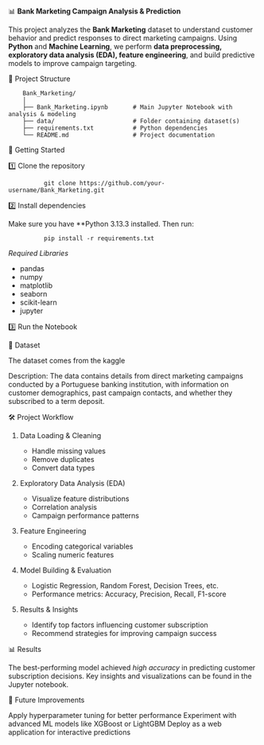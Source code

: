 📊 **Bank Marketing Campaign Analysis & Prediction**

This project analyzes the **Bank Marketing** dataset to understand customer behavior and predict responses to direct marketing campaigns. Using **Python** and **Machine Learning**, we perform **data preprocessing, exploratory data analysis (EDA), feature engineering**, and build predictive models to improve campaign targeting.


📂 Project Structure

        Bank_Marketing/
        │
        ├── Bank_Marketing.ipynb       # Main Jupyter Notebook with analysis & modeling
        ├── data/                      # Folder containing dataset(s)
        ├── requirements.txt           # Python dependencies
        └── README.md                  # Project documentation

     
🚀 Getting Started

1️⃣ Clone the repository

              git clone https://github.com/your-username/Bank_Marketing.git


2️⃣ Install dependencies

  Make sure you have **Python 3.13.3 installed. Then run:
  
              pip install -r requirements.txt


*Required Libraries*

  * pandas
  * numpy
  * matplotlib
  * seaborn
  * scikit-learn
  * jupyter
  
3️⃣ Run the Notebook

📄 Dataset

  The dataset comes from the kaggle
  
  Description:
  The data contains details from direct marketing campaigns conducted by a Portuguese banking institution, with information
  on customer demographics, past campaign contacts, and whether they subscribed to a term deposit.



🛠 Project Workflow

  1. Data Loading & Cleaning
  
     * Handle missing values
     * Remove duplicates
     * Convert data types
  
  2. Exploratory Data Analysis (EDA)
  
     * Visualize feature distributions
     * Correlation analysis
     * Campaign performance patterns
  
  3. Feature Engineering
  
     * Encoding categorical variables
     * Scaling numeric features
  
  4. Model Building & Evaluation
  
     * Logistic Regression, Random Forest, Decision Trees, etc.
     * Performance metrics: Accuracy, Precision, Recall, F1-score
  
  5. Results & Insights
  
     * Identify top factors influencing customer subscription
     * Recommend strategies for improving campaign success
  

📊 Results

  The best-performing model achieved *high accuracy* in predicting customer subscription decisions.
  Key insights and visualizations can be found in the Jupyter notebook.



📌 Future Improvements

   Apply hyperparameter tuning for better performance
   Experiment with advanced ML models like XGBoost or LightGBM
   Deploy as a web application for interactive predictions

   

